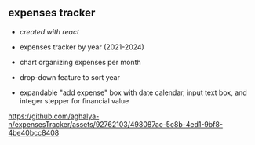 ## expenses tracker

- *created with react*

- expenses tracker by year (2021-2024)
- chart organizing expenses per month
- drop-down feature to sort year
- expandable "add expense" box with date calendar, input text box, and integer stepper for financial value


https://github.com/aghalya-n/expensesTracker/assets/92762103/498087ac-5c8b-4ed1-9bf8-4be40bcc8408

